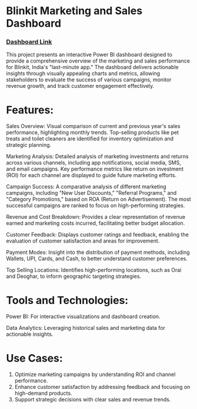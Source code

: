 
# Blinkit Marketing and Sales Dashboard

### [Dashboard Link](https://app.powerbi.com/view?r=eyJrIjoiMDU1NDNkMmItZTc5MS00OWU5LTllZjMtZGM1YmU2YjE4MmE4IiwidCI6ImRmODY3OWNkLWE4MGUtNDVkOC05OWFjLWM4M2VkN2ZmOTVhMCJ9&pageName=ReportSectioncddefe407c9a8ae69457)
This project presents an interactive Power BI dashboard designed to provide a comprehensive overview of the marketing and sales performance for Blinkit, India's "last-minute app." The dashboard delivers actionable insights through visually appealing charts and metrics, allowing stakeholders to evaluate the success of various campaigns, monitor revenue growth, and track customer engagement effectively.

# Features:

Sales Overview:
Visual comparison of current and previous year's sales performance, highlighting monthly trends. Top-selling products like pet treats and toilet cleaners are identified for inventory optimization and strategic planning.

Marketing Analysis:
Detailed analysis of marketing investments and returns across various channels, including app notifications, social media, SMS, and email campaigns. Key performance metrics like return on investment (ROI) for each channel are displayed to guide future marketing efforts.

Campaign Success:
A comparative analysis of different marketing campaigns, including "New User Discounts," "Referral Programs," and "Category Promotions," based on ROA (Return on Advertisement). The most successful campaigns are ranked to focus on high-performing strategies.

Revenue and Cost Breakdown:
Provides a clear representation of revenue earned and marketing costs incurred, facilitating better budget allocation.

Customer Feedback:
Displays customer ratings and feedback, enabling the evaluation of customer satisfaction and areas for improvement.

Payment Modes:
Insight into the distribution of payment methods, including Wallets, UPI, Cards, and Cash, to better understand customer preferences.

Top Selling Locations:
Identifies high-performing locations, such as Orai and Deoghar, to inform geographic targeting strategies.

# Tools and Technologies:
Power BI: For interactive visualizations and dashboard creation.

Data Analytics: Leveraging historical sales and marketing data for actionable insights.

# Use Cases:
1. Optimize marketing campaigns by understanding ROI and channel performance.
2. Enhance customer satisfaction by addressing feedback and focusing on high-demand products.
3. Support strategic decisions with clear sales and revenue trends.

